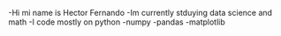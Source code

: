 -Hi mi name is Hector Fernando 
-Im currently stduying data science and math
-I code mostly on python
  -numpy
  -pandas
  -matplotlib

